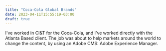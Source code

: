 ```yaml
---
title: "Coca-Cola Global Brands"
date: 2023-04-11T15:55:19-03:00
draft: true
---
```


I've worked in CI&T for the Coca-Cola, and I've worked directly with the Atlanta Based client.
The job was about to help markets around the world to change the content, by using an Adobe CMS: Adobe Experience Manager. 

